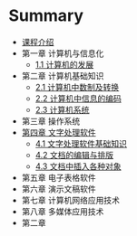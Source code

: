 # Summary

* [课程介绍](README.md)
* 第一章 计算机与信息化
  * [1.1 计算机的发展](11-ji-suan-ji-de-fa-zhan.md)
* 第二章 计算机基础知识
  * [2.1 计算机中数制及转换](21-ji-suan-ji-zhong-shu-zhi-ji-zhuan-huan.md)
  * [2.2 计算机中信息的编码](22-ji-suan-ji-zhong-xin-xi-de-bian-ma.md)
  * [2.3 计算机系统](23-ji-suan-ji-xi-tong.md)
* 第三章 操作系统
* [第四章 文字处理软件](di-si-zhang-wen-zi-chu-li-ruan-jian.md)
  * [4.1 文字处理软件基础知识](41-wen-zi-chu-li-ruan-jian-ji-chu-zhi-shi.md)
  * [4.2 文档的编辑与排版](42-wen-dang-de-bian-ji-yu-pai-ban.md)
  * [4.3 文档中插入各种对象](43-wen-dang-zhong-cha-ru-ge-zhong-dui-xiang.md)
* 第五章 电子表格软件
* 第六章 演示文稿软件
* 第七章 计算机网络应用技术
* 第八章 多媒体应用技术
* 第二章

